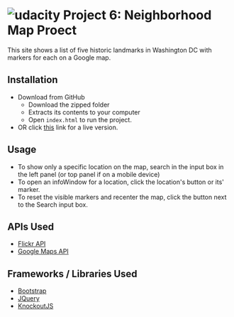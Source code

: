 [logo]: https://udacity.com/favicon.ico "Udacity"
![udacity][logo] Project 6: Neighborhood Map Proect
====================================

This site shows a list of five historic landmarks in Washington DC with markers for each on a Google map.

## Installation
* Download from GitHub
   - Download the zipped folder
   - Extracts its contents to your computer
   - Open ```index.html``` to run the project.
* OR click [this](http://jslewis90.github.io/udacity-fend/p6) link for a live version.

## Usage
* To show only a specific location on the map, search in the input box in the left panel (or top panel if on a mobile device)
* To open an infoWindow for a location, click the location's button or its' marker.
* To reset the visible markers and recenter the map, click the button next to the Search input box.

## APIs Used
* [Flickr API](https://www.flickr.com/services/developer/api/)
* [Google Maps API](https://developers.google.com/maps/documentation/javascript/)

## Frameworks / Libraries Used
* [Bootstrap](http://getbootstrap.com)
* [JQuery](https://jquery.com/)
* [KnockoutJS](http://knockoutjs.com/)

